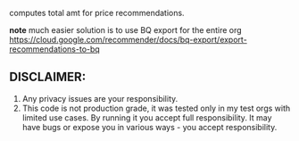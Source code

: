 
computes total amt for price recommendations.


**note**
much easier solution is to use BQ export for the entire org
https://cloud.google.com/recommender/docs/bq-export/export-recommendations-to-bq


## DISCLAIMER: 
1. Any privacy issues are your responsibility.
2. This code is not production grade, it was tested only in my test orgs with limited use cases. By running it you accept full responsibility. It may have bugs or expose you in various ways - you accept responsibility.

